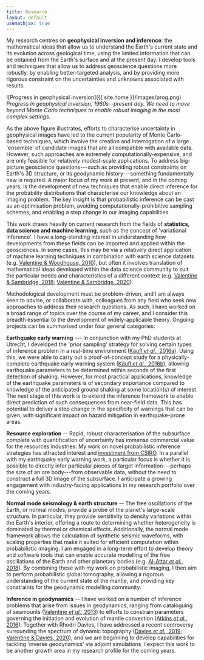 ```yaml
---
title: Research 
layout: default
usemathjax: true
---
```


My research centres on **geophysical inversion and inference**: the mathematical ideas that allow us to understand the Earth's current state and its evolution across geological time, using the limited information that can be obtained from the Earth's surface and at the present day. I develop tools and techniques that allow us to address geoscience questions more robustly, by enabling better-targeted analysis, and by providing more rigorous constraint on the uncertainties and unknowns associated with results. 

![Progress in geophysical inversion]({{ site.home }}/images/prog.png)
*Progress in geophysical inversion, 1960s--present day. We need to move beyond Monte Carlo techniques to enable robust imaging in the most complex settings.*

As the above figure illustrates, efforts to characterise uncertainty in geophysical images have led to the current popularity of Monte Carlo-based techniques, which involve the creation and interrogation of a large 'ensemble' of candidate images that are all compatible with available data. However, such approaches are extremely computationally-expensive, and are only feasible for relatively modest-scale applications. To address big-picture geoscience questions---such as providing robust constraints on Earth's 3D structure, or its geodynamic history---something fundamentally new is required. A major focus of my work at present, and in the coming years, is the development of new techniques that enable direct inference for the probability distributions that characterise our knowledge about an imaging problem. The key insight is that probabilistic inference can be cast as an optimisation problem, avoiding computationally-prohibitive sampling schemes, and enabling a step change in our imaging capabilities.

This work draws heavily on current research from the fields of **statistics, data science and machine learning**, such as the concept of 'variational inference'. I have a long-standing interest in understanding how developments from these fields can be imported and applied within the geosciences. In some cases, this may be via a relatively direct application of machine learning techniques in combination with earth science datasets (e.g. [Valentine & Woodhouse, 2010](https://doi.org/10.1111/j.1365-246X.2010.04658.x)), but often it involves translation of mathematical ideas developed within the data science community to suit the particular needs and characteristics of a different context (e.g. [Valentine & Sambridge, 2018](https://doi.org/10.1093/gji/ggy303); [Valentine & Sambridge, 2020](https://doi.org/10.1093/gji/ggz520)).

Methodological development must be problem-driven, and I am always keen to advise, or collaborate with, colleagues from any field who seek new approaches to address their research questions. As such, I have worked on a broad range of topics over the course of my career, and I consider this breadth essential to the development of widely-applicable theory. Ongoing projects can be summarised under four general categories:

**Earthquake early warning** --- In conjunction with my PhD students at Utrecht, I developed the 'prior sampling' strategy for solving certain types of inference problem in a real-time environment ([Käufl *et al.*, 2016a](https://doi.org/10.1093/gji/ggw108)). Using this, we were able to carry out a proof-of-concept study for a physically-complete earthquake early warning system ([Käufl *et al.*, 2016b](https://doi.org/10.1002/2016GL069887)), allowing earthquake parameters to be determined within seconds of the first detection of shaking. However, for most practical applications, knowledge of the earthquake parameters is of secondary importance compared to knowledge of the anticipated ground shaking at some location(s) of interest. The next stage of this work is to extend the inference framework to enable direct prediction of such consequences from near-field data. This has potential to deliver a step change in the specificity of warnings that can be given, with significant impact on hazard mitigation in earthquake-prone areas.

**Resource exploration** -- Rapid, robust characterisation of the subsurface complete with quantification of uncertainty has immense commercial value for the resources industries. My work on novel probabilistic inference strategies has attracted interest and [investment from CSIRO](http://www.inlab.org.au). In a parallel with my earthquake early warning work, a particular focus is whether it is possible to directly infer particular pieces of target information---perhaps the size of an ore body---from observable data, without the need to construct a full 3D image of the subsurface. I anticipate a growing engagement with industry-facing applications in my research portfolio over the coming years.

**Normal mode seismology & earth structure** -- The free oscillations of the Earth, or normal modes, provide a probe of the planet's large-scale structure. In particular, they provide sensitivity to density variations within the Earth's interior, offering a route to determining whether heterogeneity is dominated by thermal or chemical effects. Additionally, the normal mode framework allows the calculation of synthetic seismic waveforms, with scaling properties that make it suited for efficient computation within probabilistic imaging. I am engaged in a long-term effort to develop theory and software tools that can enable accurate modelling of the free oscillations of the Earth and other planetary bodies (e.g. [Al-Attar *et al.*, 2018](https://doi.org/10.1093/gji/ggy141)). By combining these with my work on probabilistic imaging, I then aim to perform probabilistic global tomography, allowing a rigorous understanding of the current state of the mantle, and providing key constraints for the geodynamic modelling community.


**Inference in geodynamics** -- I have worked on a number of inference problems that arise from issues in geodynamics, ranging from cataloguing of seamounts ([Valentine *et al.*, 2013](https://doi.org/10.1002/grl.50615)) to efforts to constrain parameters governing the initiation and evolution of mantle convection ([Atkins *et al.*, 2016](https://doi.org/10.1016/j.pepi.2016.05.016)). Together with Rhodri Davies, I have addressed a recent controversy surrounding the spectrum of dynamic topography ([Davies *et al.*, 2019](https://doi.org/10.1038/s41561-019-0441-4); [Valentine & Davies, 2020](https://doi.org/10.1029/2020GC009240)), and we are beginning to develop capabilities for tackling 'inverse geodynamics' via adjoint simulations. I expect this work to be another growth area in my research profile for the coming years.
